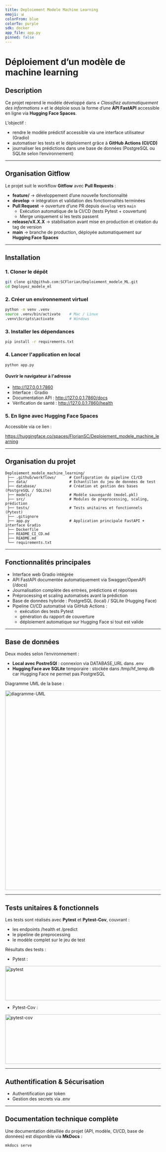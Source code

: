 ```yaml
---
title: Deploiement Modele Machine Learning
emoji: 📊
colorFrom: blue
colorTo: purple
sdk: docker
app_file: app.py
pinned: false
---
```


# Déploiement d’un modèle de machine learning

## Description
Ce projet reprend le modèle développé dans *« Classifiez automatiquement des informations »* et le déploie sous la forme d’une **API FastAPI** accessible en ligne via **Hugging Face Spaces**.  

L’objectif :  
- rendre le modèle prédictif accessible via une interface utilisateur (Gradio)  
- automatiser les tests et le déploiement grâce à **GitHub Actions (CI/CD)**  
- journaliser les prédictions dans une base de données (PostgreSQL ou SQLite selon l’environnement)

---

## Organisation Gitflow

Le projet suit le workflow **Gitflow** avec **Pull Requests** :
- **feature/** → développement d’une nouvelle fonctionnalité  
- **develop** → intégration et validation des fonctionnalités terminées  
- **Pull Request** → ouverture d’une PR depuis `develop` vers `main`  
  - Exécution automatique de la CI/CD (tests Pytest + couverture)  
  - Merge uniquement si les tests passent  
- **release/vX.X.X** → stabilisation avant mise en production et création du tag de version  
- **main** → branche de production, déployée automatiquement sur **Hugging Face Spaces**

---

## Installation

### 1. Cloner le dépôt
```bash
git clone git@github.com:SCFlorian/Deploiement_modele_ML.git
cd Deployez_modele_ml
```

### 2. Créer un environnement virtuel
```bash
python -m venv .venv
source .venv/bin/activate    # Mac / Linux
.venv\Scripts\activate       # Windows
```

### 3. Installer les dépendances
```bash
pip install -r requirements.txt
```

### 4. Lancer l'application en local
```bash
python app.py
```

#### Ouvrir le navigateur à l'adresse 
- http://127.0.0.1:7860
- Interface : Gradio
- Documentation API : http://127.0.0.1:7860/docs
- Vérification de santé : http://127.0.0.1:7860/health

### 5. En ligne avec Hugging Face Spaces
Accessible via ce lien :

https://huggingface.co/spaces/FlorianSC/Deploiement_modele_machine_learning

---

## Organisation du projet
```
Deploiement_modele_machine_learning/
 ├── .github/workflows/      # Configuration du pipeline CI/CD
 ├── data/                   # Échantillon du jeu de données de test
 ├── database/               # Création et gestion des bases (PostgreSQL / SQLite)
 ├── models/                 # Modèle sauvegardé (model.pkl)
 ├── src/                    # Modules de preprocessing, scaling, prédiction
 ├── tests/                  # Tests unitaires et fonctionnels (Pytest)
 ├── .gitignore
 ├── app.py                  # Application principale FastAPI + interface Gradio
 ├── Dockerfile
 ├── README_CI_CD.md
 ├── README.md
 └── requirements.txt
```

---

## Fonctionnalités principales
- Interface web Gradio intégrée
- API FastAPI documentée automatiquement via Swagger/OpenAPI (/docs)
- Journalisation complète des entrées, prédictions et réponses
- Préprocessing et scaling automatisés avant la prédiction
- Base de données hybride : PostgreSQL (local) / SQLite (Hugging Face)
- Pipeline CI/CD automatisé via GitHub Actions :
   - exécution des tests Pytest
   - génération du rapport de couverture
   - déploiement automatique sur Hugging Face si tout est valide

---

## Base de données
Deux modes selon l’environnement :
- **Local avec PostreSQl** : connexion via DATABASE_URL dans .env
- **Hugging Face ave SQLite** temporaire : stockée dans /tmp/hf_temp.db car Hugging Face ne permet pas PostgreSQL

Diagramme UML de la base :

<img width="788" height="644" alt="diagramme-UML" src="https://github.com/user-attachments/assets/a0fdf6ca-6ada-4c14-aefd-7de30ce31ace" />


---

## Tests unitaires & fonctionnels
Les tests sont réalisés avec **Pytest** et **Pytest-Cov**, couvrant :
- les endpoints /health et /predict
- le pipeline de preprocessing
- le modèle complet sur le jeu de test

Résultats des tests :
- Pytest :

<img width="564" height="111" alt="pytest" src="https://github.com/user-attachments/assets/277c495e-7376-4562-b845-50b591c57ef6" />

- Pytest-Cov :

<img width="514" height="160" alt="pytest-cov" src="https://github.com/user-attachments/assets/536fcccd-6b9e-4f51-825f-c599718c95e8" />

---

## Authentification & Sécurisation
- Authentification par token
- Gestion des secrets via .env

---

## Documentation technique complète
Une documentation détaillée du projet (API, modèle, CI/CD, base de données) est disponible via **MkDocs** :
```bash
mkdocs serve
```